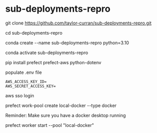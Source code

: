 # sub-deployments-repro

git clone https://github.com/taylor-curran/sub-deployments-repro.git

cd sub-deployments-repro

conda create --name sub-deployments-repro python=3.10

conda activate sub-deployments-repro

pip install prefect prefect-aws python-dotenv

populate .env file

```text
AWS_ACCESS_KEY_ID=
AWS_SECRET_ACCESS_KEY=
```

aws sso login

prefect work-pool create local-docker --type docker

Reminder: Make sure you have a docker desktop running

prefect worker start --pool "local-docker"

